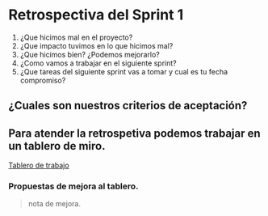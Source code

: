 # Retrospectiva del Sprint 1

1. ¿Que hicimos mal en el proyecto?
2. ¿Que impacto tuvimos en lo que hicimos mal?
3. ¿Que hicimos bien? ¿Podemos mejorarlo?
4. ¿Como vamos a trabajar en el siguiente sprint?
5. ¿Que tareas del siguiente sprint vas a tomar y cual es tu fecha compromiso?

## ¿Cuales son nuestros criterios de aceptación?


## Para atender la retrospetiva podemos trabajar en un tablero de miro.
[Tablero de trabajo](https://miro.com/welcomeonboard/WkRzSkZ3dk1veGFibW5jWDUyVEdmOFJIOTl0ZUhHWXY4SkVFM09URUlyZm9pTTNoY1hWdmtjRmhDbzJCVUVNTXwzMDc0NDU3MzU4Nzg5NTE5Mzg3?invite_link_id=107005463654)

### Propuestas de mejora al tablero.
> nota de mejora.
